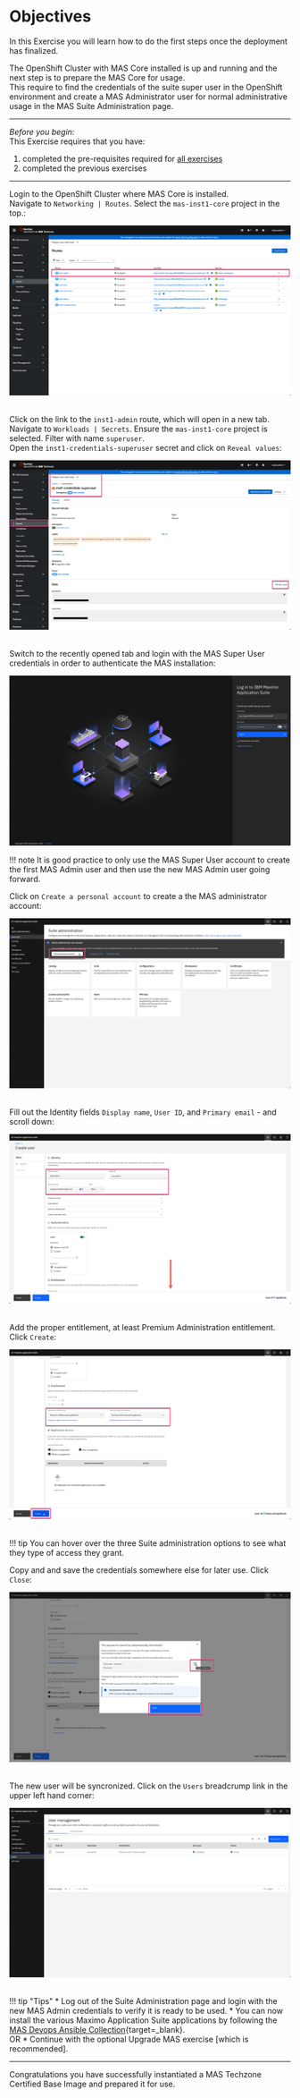 # Objectives
In this Exercise you will learn how to do the first steps once the deployment has finalized.

The OpenShift Cluster with MAS Core installed is up and running and the next step is to prepare the MAS Core for usage. </br>
This require to find the credentials of the suite super user in the OpenShift environment and create a MAS Administrator user for normal administrative usage in the MAS Suite Administration page.</br>

---
*Before you begin:*  
This Exercise requires that you have:

1. completed the pre-requisites required for [all exercises](prereqs.md)
2. completed the previous exercises

---

Login to the OpenShift Cluster where MAS Core is installed.</br>
Navigate to `Networking | Routes`. Select the `mas-inst1-core` project in the top.:</br>

![Prepare for use](img/prepare_for_use_01.png)</br></br>

Click on the link to the `inst1-admin` route, which will open in a new tab.</br>
Navigate to `Workloads | Secrets`. Ensure the `mas-inst1-core` project is selected. Filter with name `superuser`.</br>
Open the `inst1-credentials-superuser` secret and click on `Reveal values`:</br>

![Prepare for use](img/prepare_for_use_02.png)</br></br>

Switch to the recently opened tab and login with the MAS Super User credentials in order to authenticate the MAS installation:</br>

![Prepare for use](img/prepare_for_use_03.png)</br>

!!! note
    It is good practice to only use the MAS Super User account to create the first MAS Admin user and then use the new MAS Admin user going forward.</br>

Click on `Create a personal account` to create a the MAS administrator account:</br>

![Prepare for use](img/prepare_for_use_04.png)</br></br>

Fill out the Identity fields `Display name`, `User ID`, and `Primary email` - and scroll down:</br>

![Prepare for use](img/prepare_for_use_05.png)</br></br>

Add the proper entitlement, at least Premium Administration entitlement. Click `Create`:</br>

![Prepare for use](img/prepare_for_use_06.png)</br></br>

!!! tip
    You can hover over the three Suite administration options to see what they type of access they grant.

Copy and and save the credentials somewhere else for later use. Click `Close`:</br>

![Prepare for use](img/prepare_for_use_07.png)</br></br>

The new user will be syncronized. Click on the `Users` breadcrump link in the upper left hand corner:</br>

![Prepare for use](img/prepare_for_use_08.png)</br></br>


!!! tip "Tips"
    * Log out of the Suite Administration page and login with the new MAS Admin credentials to verify it is ready to be used.
    * You can now install the various Maximo Application Suite applications by following the [MAS Devops Ansible Collection](https://ibm-mas.github.io/ansible-devops/){target=_blank}.</br>
      OR
    * Continue with the optional Upgrade MAS exercise [which is recommended].


---
Congratulations you have successfully instantiated a MAS Techzone Certified Base Image and prepared it for use.</br>
